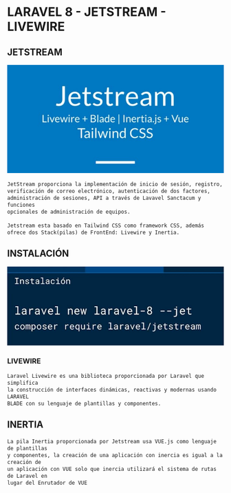 # LARAVEL 8 - JETSTREAM - LIVEWIRE 

## JETSTREAM

<div align="center">
    <img src="./md/jetstream.jpg" alt="img">
</div>

    JetStream proporciona la implementación de inicio de sesión, registro, 
    verificación de correo electrónico, autenticación de dos factores, 
    administración de sesiones, API a través de Lavavel Sanctacum y funciones 
    opcionales de administración de equipos.

    Jetstream esta basado en Tailwind CSS como framework CSS, además
    ofrece dos Stack(pilas) de FrontEnd: Livewire y Inertia.

## INSTALACIÓN

<div align="center">
    <img src="./md/jetstream-install.jpg" alt="img">
</div>

### LIVEWIRE
    Laravel Livewire es una biblioteca proporcionada por Laravel que simplifica
    la construcción de interfaces dinámicas, reactivas y modernas usando LARAVEL 
    BLADE con su lenguaje de plantillas y componentes.

## INERTIA
    La pila Inertia proporcionada por Jetstream usa VUE.js como lenguaje de plantillas
    y componentes, la creación de una aplicación con inercia es igual a la creación de 
    un aplicación con VUE solo que inercia utilizará el sistema de rutas de Laravel en 
    lugar del Enrutador de VUE
 